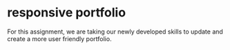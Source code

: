 # responsive portfolio
For this assignment, we are taking our newly developed skills to update and create a more user friendly portfolio.
